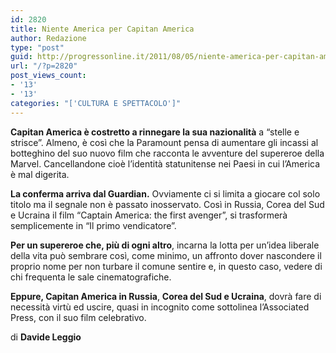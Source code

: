 ```yaml
---
id: 2820
title: Niente America per Capitan America
author: Redazione
type: "post"
guid: http://progressonline.it/2011/08/05/niente-america-per-capitan-america/
url: "/?p=2820"
post_views_count:
- '13'
- '13'
categories: "['CULTURA E SPETTACOLO']"
---
```


**Capitan America è costretto a rinnegare la sua nazionalità** a “stelle e strisce”. Almeno, è così che la Paramount pensa di aumentare gli incassi al botteghino del suo nuovo film che racconta le avventure del supereroe della Marvel. Cancellandone cioè l’identità statunitense nei Paesi in cui l’America è mal digerita.

**La conferma arriva dal Guardian.** Ovviamente ci si limita a giocare col solo titolo ma il segnale non è passato inosservato. Così in Russia, Corea del Sud e Ucraina il film “Captain America: the first avenger”, si trasformerà semplicemente in “Il primo vendicatore”.

**Per un supereroe che, più di ogni altro**, incarna la lotta per un’idea liberale della vita può sembrare così, come minimo, un affronto dover nascondere il proprio nome per non turbare il comune sentire e, in questo caso, vedere di chi frequenta le sale cinematografiche.

**Eppure, Capitan America in Russia**, **Corea del Sud e Ucraina**, dovrà fare di necessità virtù ed uscire, quasi in incognito come sottolinea l’Associated Press, con il suo film celebrativo.

di **Davide Leggio**